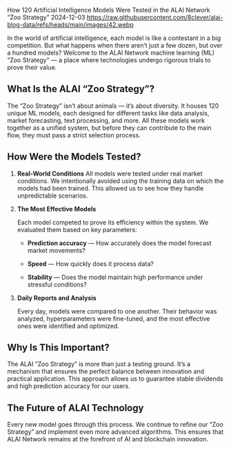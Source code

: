 How 120 Artificial Intelligence Models Were Tested in the ALAI Network “Zoo Strategy”
2024-12-03
https://raw.githubusercontent.com/8clever/alai-blog-data/refs/heads/main/images/42.webp


In the world of artificial intelligence, each model is like a contestant in a big competition. But what happens when there aren’t just a few dozen, but over a hundred models? Welcome to the ALAI Network machine learning (ML) “Zoo Strategy” — a place where technologies undergo rigorous trials to prove their value.

## What Is the ALAI “Zoo Strategy”?
The “Zoo Strategy” isn’t about animals — it’s about diversity. It houses 120 unique ML models, each designed for different tasks like data analysis, market forecasting, text processing, and more. All these models work together as a unified system, but before they can contribute to the main flow, they must pass a strict selection process.

## How Were the Models Tested?

1. **Real-World Conditions**
   All models were tested under real market conditions. We intentionally avoided using the training data on which the models had been trained. This allowed us to see how they handle unpredictable scenarios.

2. **The Most Effective Models**

   Each model competed to prove its efficiency within the system. We evaluated them based on key parameters:

   - **Prediction accuracy** — How accurately does the model forecast market movements?

   - **Speed** — How quickly does it process data?

   - **Stability** — Does the model maintain high performance under stressful conditions?

3. **Daily Reports and Analysis**

   Every day, models were compared to one another. Their behavior was analyzed, hyperparameters were fine-tuned, and the most effective ones were identified and optimized.

## Why Is This Important?
The ALAI “Zoo Strategy” is more than just a testing ground. It’s a mechanism that ensures the perfect balance between innovation and practical application. This approach allows us to guarantee stable dividends and high prediction accuracy for our users.

## The Future of ALAI Technology
Every new model goes through this process. We continue to refine our “Zoo Strategy” and implement even more advanced algorithms. This ensures that ALAI Network remains at the forefront of AI and blockchain innovation.

